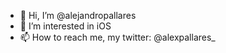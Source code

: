 - 👋 Hi, I’m @alejandropallares
- 👀 I’m interested in iOS 
- 📫 How to reach me, my twitter: @alexpallares_

<!---
alejandropallares/alejandropallares is a ✨ special ✨ repository because its `README.md` (this file) appears on your GitHub profile.
You can click the Preview link to take a look at your changes.
--->
